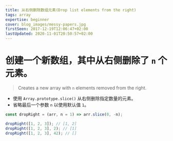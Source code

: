 ```yaml
---
title: 从右侧删除数组元素(Drop list elements from the right)
tags: array
expertise: beginner
cover: blog_images/messy-papers.jpg
firstSeen: 2017-12-19T12:06:47+02:00
lastUpdated: 2020-11-01T20:50:57+02:00
---
```


# 创建一个新数组，其中从右侧删除了 `n` 个元素。
> Creates a new array with `n` elements removed from the right.

- 使用 `Array.prototype.slice()` 从右侧删除指定数量的元素。
- 省略最后一个参数 `n` 以使用默认值 `1`。

```js
const dropRight = (arr, n = 1) => arr.slice(0, -n);
```

```js
dropRight([1, 2, 3]); // [1, 2]
dropRight([1, 2, 3], 2); // [1]
dropRight([1, 2, 3], 42); // []
```
